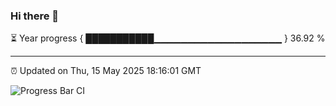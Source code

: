 ### Hi there 👋

⏳ Year progress { ███████████▁▁▁▁▁▁▁▁▁▁▁▁▁▁▁▁▁▁▁ } 36.92 %

---

⏰ Updated on Thu, 15 May 2025 18:16:01 GMT

![Progress Bar CI](https://github.com/Shyam-Makwana/GitHub-Actions-Demo/workflows/Progress%20Bar%20CI/badge.svg)

